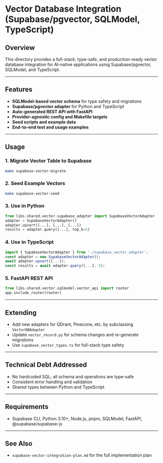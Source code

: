 # Vector Database Integration (Supabase/pgvector, SQLModel, TypeScript)

## Overview
This directory provides a full-stack, type-safe, and production-ready vector database integration for AI-native applications using Supabase/pgvector, SQLModel, and TypeScript.

---

## Features
- **SQLModel-based vector schema** for type safety and migrations
- **Supabase/pgvector adapter** for Python and TypeScript
- **Auto-generated REST API with FastAPI**
- **Provider-agnostic config and Makefile targets**
- **Seed scripts and example data**
- **End-to-end test and usage examples**

---

## Usage

### 1. Migrate Vector Table to Supabase
```sh
make supabase-vector-migrate
```

### 2. Seed Example Vectors
```sh
make supabase-vector-seed
```

### 3. Use in Python
```python
from libs.shared.vector.supabase_adapter import SupabaseVectorAdapter
adapter = SupabaseVectorAdapter()
adapter.upsert([...], [...], [...])
results = adapter.query([...], top_k=5)
```

### 4. Use in TypeScript
```ts
import { SupabaseVectorAdapter } from './supabase_vector_adapter';
const adapter = new SupabaseVectorAdapter();
await adapter.upsert([...]);
const results = await adapter.query([...], 5);
```

### 5. FastAPI REST API
```python
from libs.shared.vector.sqlmodel.vector_api import router
app.include_router(router)
```

---

## Extending
- Add new adapters for QDrant, Pinecone, etc. by subclassing `VectorDBAdapter`
- Update `vector_record.py` for schema changes and re-generate migrations
- Use `supabase_vector_types.ts` for full-stack type safety

---

## Technical Debt Addressed
- No hardcoded SQL; all schema and operations are type-safe
- Consistent error handling and validation
- Shared types between Python and TypeScript

---

## Requirements
- Supabase CLI, Python 3.10+, Node.js, pnpm, SQLModel, FastAPI, @supabase/supabase-js

---

## See Also
- `supabase-vector-integration-plan.md` for the full implementation plan
